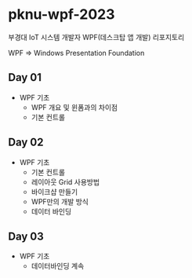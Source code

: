 # pknu-wpf-2023
부경대 IoT 시스템 개발자 WPF(데스크탑 앱 개발) 리포지토리

WPF => Windows Presentation Foundation

## Day 01
- WPF 기초
	- WPF 개요 및 윈폼과의 차이점
	- 기본 컨트롤

## Day 02
- WPF 기초
	- 기본 컨트롤
	- 레이아웃 Grid 사용방법
	- 바이크샵 만들기
	- WPF만의 개발 방식
	- 데이터 바인딩
	
## Day 03
- WPF 기초
	- 데이터바인딩 계속
	
